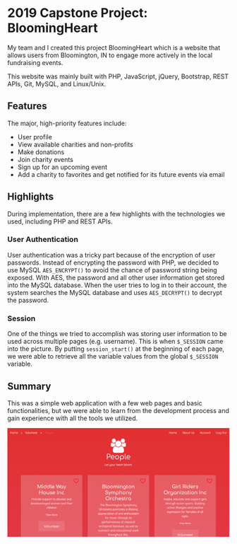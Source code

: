 # 2019 Capstone Project: BloomingHeart
My team and I created this project BloomingHeart which is a website that allows users from Bloomington, IN to engage
more actively in the local fundraising events.

This website was mainly built with PHP, JavaScript, jQuery, Bootstrap, REST APIs, Git, MySQL, and Linux/Unix.

## Features
The major, high-priority features include:
* User profile
* View available charities and non-profits
* Make donations
* Join charity events
* Sign up for an upcoming event
* Add a charity to favorites and get notified for its future events via email

## Highlights
During implementation, there are a few highlights with the technologies we used, including PHP and REST APIs.

### User Authentication
User authentication was a tricky part because of the encryption of user passwords. Instead of encrypting the password
with PHP, we decided to use MySQL ```AES_ENCRYPT()``` to avoid the chance of password string being exposed. With AES,
the password and all other user information get stored into the MySQL database. When the user tries to log in to their
account, the system searches the MySQL database and uses ```AES_DECRYPT()``` to decrypt the password.

### Session
One of the things we tried to accomplish was storing user information to be used across multiple pages (e.g. username).
This is when ```$_SESSION``` came into the picture. By putting ```session_start()``` at the beginning of each page, we
were able to retrieve all the variable values from the global ```$_SESSION``` variable.

## Summary
This was a simple web application with a few web pages and basic functionalities, but we were able to learn from
the development process and gain experience with all the tools we utilized.

![people page](https://github.com/lanyshi/capstone_bloomingheart/blob/main/people.png)